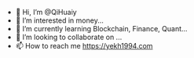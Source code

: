 - 👋 Hi, I’m @QiHuaiy
- 👀 I’m interested in money...
- 🌱 I’m currently learning Blockchain, Finance, Quant...
- 💞️ I’m looking to collaborate on ...
- 📫 How to reach me https://yekh1994.com

<!---
QiHuaiy/QiHuaiy is a ✨ special ✨ repository because its `README.md` (this file) appears on your GitHub profile.
You can click the Preview link to take a look at your changes.
--->
